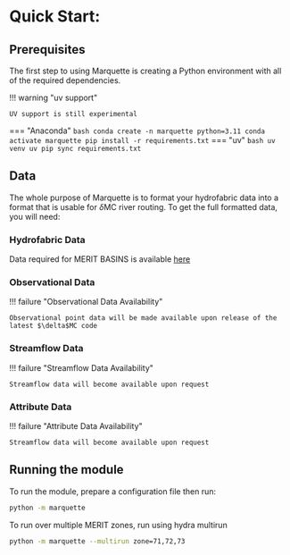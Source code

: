 # Quick Start:

## Prerequisites

The first step to using Marquette is creating a Python environment with all of the required dependencies.

!!! warning "uv support"

    UV support is still experimental

=== "Anaconda"
    ``` bash
    conda create -n marquette python=3.11
    conda activate marquette
    pip install -r requirements.txt
    ```
=== "uv"
    ``` bash
    uv venv
    uv pip sync requirements.txt
    ```

## Data

The whole purpose of Marquette is to format your hydrofabric data into a format that is usable for $\delta$MC river routing. To get the full formatted data, you will need:

### Hydrofabric Data

Data required for MERIT BASINS is available [here](https://www.reachhydro.org/home/records/google-drive-linux-instructions)

### Observational Data

!!! failure "Observational Data Availability"

    Observational point data will be made available upon release of the latest $\delta$MC code

### Streamflow Data

!!! failure "Streamflow Data Availability"

    Streamflow data will become available upon request

### Attribute Data

!!! failure "Attribute Data Availability"

    Streamflow data will become available upon request


## Running the module

To run the module, prepare a configuration file then run:

``` bash
python -m marquette
```

To run over multiple MERIT zones, run using hydra multirun

``` bash
python -m marquette --multirun zone=71,72,73
```



